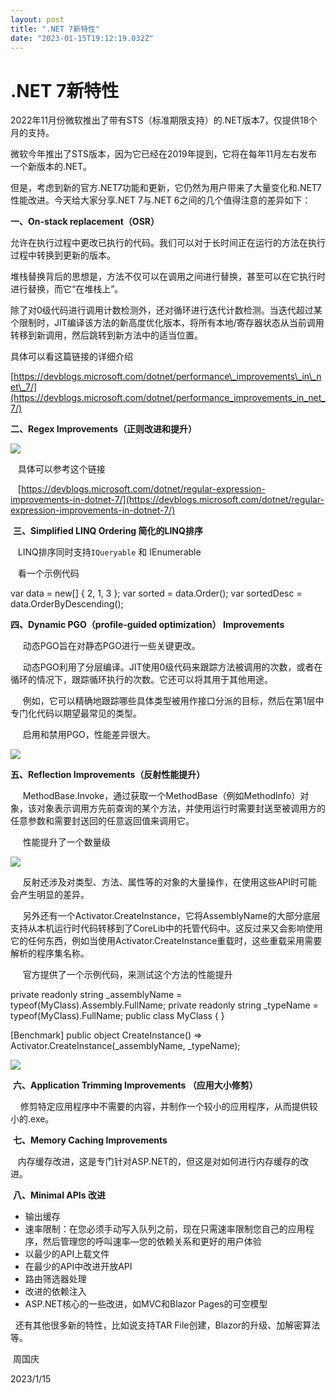 ```yaml
---
layout: post
title: ".NET 7新特性"
date: "2023-01-15T19:12:19.032Z"
---
```

.NET 7新特性
=========

2022年11月份微软推出了带有STS（标准期限支持）的.NET版本7，仅提供18个月的支持。

微软今年推出了STS版本，因为它已经在2019年提到，它将在每年11月左右发布一个新版本的.NET。

但是，考虑到新的官方.NET7功能和更新，它仍然为用户带来了大量变化和.NET7性能改进。今天给大家分享.NET 7与.NET 6之间的几个值得注意的差异如下：

**一、On-stack replacement（OSR）**

允许在执行过程中更改已执行的代码。我们可以对于长时间正在运行的方法在执行过程中转换到更新的版本。

堆栈替换背后的思想是，方法不仅可以在调用之间进行替换，甚至可以在它执行时进行替换，而它“在堆栈上”。

除了对0级代码进行调用计数检测外，还对循环进行迭代计数检测。当迭代超过某个限制时，JIT编译该方法的新高度优化版本，将所有本地/寄存器状态从当前调用转移到新调用，然后跳转到新方法中的适当位置。

具体可以看这篇链接的详细介绍

[https://devblogs.microsoft.com/dotnet/performance\_improvements\_in\_net\_7/](https://devblogs.microsoft.com/dotnet/performance_improvements_in_net_7/)

**二、Regex Improvements（正则改进和提升）**

![](https://img2023.cnblogs.com/blog/23525/202301/23525-20230115195927712-1675282131.png)

   具体可以参考这个链接

   [https://devblogs.microsoft.com/dotnet/regular-expression-improvements-in-dotnet-7/](https://devblogs.microsoft.com/dotnet/regular-expression-improvements-in-dotnet-7/)

 **三、Simplified LINQ Ordering 简化的LINQ排序**

   LINQ排序同时支持`IQueryable` 和 IEnumerable

   看一个示例代码

var data = new\[\] { 2, 1, 3 };
var sorted = data.Order();
var sortedDesc = data.OrderByDescending();

**四、Dynamic PGO（profile-guided optimization） Improvements** 

     动态PGO旨在对静态PGO进行一些关键更改。

     动态PGO利用了分层编译。JIT使用0级代码来跟踪方法被调用的次数，或者在循环的情况下，跟踪循环执行的次数。它还可以将其用于其他用途。

     例如，它可以精确地跟踪哪些具体类型被用作接口分派的目标，然后在第1层中专门化代码以期望最常见的类型。

     启用和禁用PGO，性能差异很大。

![](https://img2023.cnblogs.com/blog/23525/202301/23525-20230115200720659-1576248624.png)

**五、Reflection Improvements（反射性能提升）**

     MethodBase.Invoke，通过获取一个MethodBase（例如MethodInfo）对象，该对象表示调用方先前查询的某个方法，并使用运行时需要封送至被调用方的任意参数和需要封送回的任意返回值来调用它。

     性能提升了一个数量级

![](https://img2023.cnblogs.com/blog/23525/202301/23525-20230115201243683-1479682125.png)

     反射还涉及对类型、方法、属性等的对象的大量操作，在使用这些API时可能会产生明显的差异。

     另外还有一个Activator.CreateInstance，它将AssemblyName的大部分底层支持从本机运行时代码转移到了CoreLib中的托管代码中。这反过来又会影响使用它的任何东西，例如当使用Activator.CreateInstance重载时，这些重载采用需要解析的程序集名称。

     官方提供了一个示例代码，来测试这个方法的性能提升

private readonly string \_assemblyName = typeof(MyClass).Assembly.FullName;
private readonly string \_typeName = typeof(MyClass).FullName;
public class MyClass { }

\[Benchmark\]
public object CreateInstance() => Activator.CreateInstance(\_assemblyName, \_typeName);

![](https://img2023.cnblogs.com/blog/23525/202301/23525-20230115201729225-1188365511.png)

 **六、Application Trimming Improvements （应用大小修剪）**

    修剪特定应用程序中不需要的内容，并制作一个较小的应用程序，从而提供较小的.exe。

 **七、Memory Caching Improvements**

   内存缓存改进，这是专门针对ASP.NET的，但这是对如何进行内存缓存的改进。

 **八、Minimal APIs 改进**

*   输出缓存
*   速率限制：在您必须手动写入队列之前，现在只需速率限制您自己的应用程序，然后管理您的呼叫速率—您的依赖关系和更好的用户体验
*   以最少的API上载文件
*   在最少的API中改进开放API
*   路由筛选器处理
*   改进的依赖注入
*   ASP.NET核心的一些改进，如MVC和Blazor Pages的可空模型

  还有其他很多新的特性，比如说支持TAR File创建，Blazor的升级、加解密算法等。

 周国庆

2023/1/15